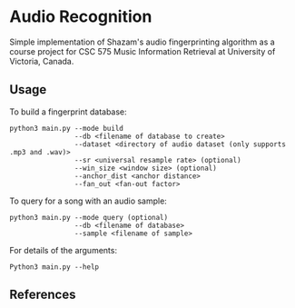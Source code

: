 # Audio Recognition
Simple implementation of Shazam's audio fingerprinting algorithm as a course project for CSC 575 Music Information Retrieval at University of Victoria, Canada.

## Usage
To build a fingerprint database:

    python3 main.py --mode build
                    --db <filename of database to create>
                    --dataset <directory of audio dataset (only supports .mp3 and .wav)>
                    --sr <universal resample rate> (optional)
                    --win_size <window size> (optional)
                    --anchor_dist <anchor distance>
                    --fan_out <fan-out factor>
                    
To query for a song with an audio sample:

    python3 main.py --mode query (optional)
                    --db <filename of database>
                    --sample <filename of sample>

For details of the arguments:

    Python3 main.py --help

## 
## References
